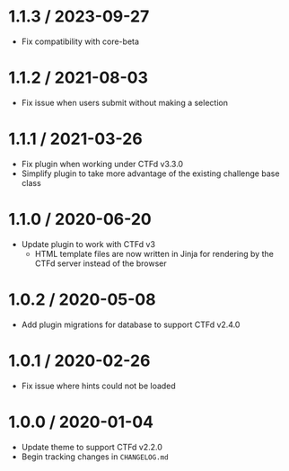 # 1.1.3 / 2023-09-27

- Fix compatibility with core-beta

# 1.1.2 / 2021-08-03

- Fix issue when users submit without making a selection

# 1.1.1 / 2021-03-26

- Fix plugin when working under CTFd v3.3.0
- Simplify plugin to take more advantage of the existing challenge base class

# 1.1.0 / 2020-06-20

- Update plugin to work with CTFd v3
  - HTML template files are now written in Jinja for rendering by the CTFd server instead of the browser

# 1.0.2 / 2020-05-08

- Add plugin migrations for database to support CTFd v2.4.0

# 1.0.1 / 2020-02-26

- Fix issue where hints could not be loaded

# 1.0.0 / 2020-01-04

- Update theme to support CTFd v2.2.0
- Begin tracking changes in `CHANGELOG.md`
